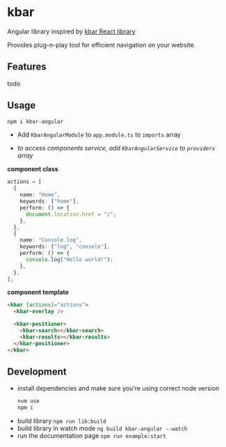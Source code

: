 # kbar

Angular library inspired by [kbar React library](https://github.com/timc1/kbar)

Provides plug-n-play tool for efficient navigation on your website.

## Features

todo

## Usage

```bash
npm i kbar-angular
```

- Add `KbarAngularModule` to `app.module.ts` to `imports` array

- _to access components service, add `KbarAngularService` to `providers` array_

**component class**

```typescript
actions = [
  {
    name: "Home",
    keywords: ["home"],
    perform: () => {
      document.location.href = "/";
    },
  },
  {
    name: "Console.log",
    keywords: ["log", "console"],
    perform: () => {
      console.log("Hello world!");
    },
  },
];
```

**component template**

```html
<kbar [actions]="actions">
  <kbar-overlay />

  <kbar-positioner>
    <kbar-search></kbar-search>
    <kbar-results></kbar-results>
  </kbar-positioner>
</kbar>
```

## Development

- install dependencies and make sure you're using correct node version
  ```bash
  nvm use
  npm i
  ```
- build library `npm run lib:build`
- build library in watch mode `ng build kbar-angular --watch`
- run the documentation page `npm run example:start`
